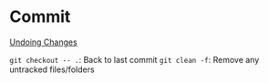 # Commit

[Undoing Changes](https://www.atlassian.com/git/tutorials/undoing-changes)

`git checkout -- .`: Back to last commit
`git clean -f`: Remove any untracked files/folders
